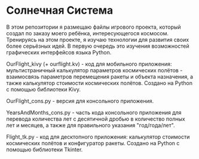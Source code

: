 # Солнечная Система
В этом репозитории я размещаю файлы игрового проекта, который создал по заказу моего ребёнка, интересующегося космосом. Тренируясь на этом проекте, я изучаю технологии для развития своих более серьёзных идей. В первую очередь это изучения возможностей графических интерфейсов языка Python.

OurFlight_kivy (+ ourflight.kv) - код для мобильного приложения: мультистраничный калькулятор параметров космических полётов - взаимосвязь параметров перемещения ракеты и объекта назначения, а также калькулятор стоимости космических полётов. Создано на Python с помощью библиотеки Kivy.

OurFlight_cons.py - версия для консольного приложения.

YearsAndMonths_cons.py - часть кода консольного приложения для перевода количества лет с десятичной дробью в количество полных лет и месяцев, а также для правильного указания "год/года/лет".

Flight_tk.py - код для десктопного приложения: калькулятор стоимости космических полётов и конфигуратор ракеты. Создано на Python с помощью библиотеки Tkinter.

